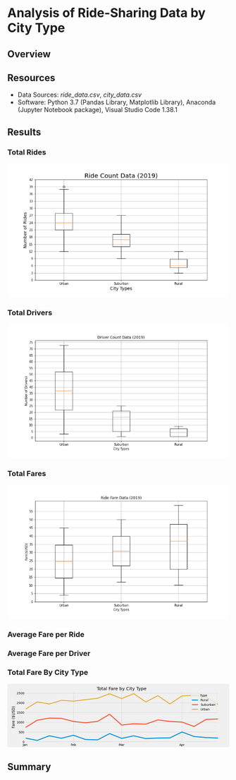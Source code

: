# Analysis of Ride-Sharing Data by City Type

## Overview

## Resources

- Data Sources: *ride_data.csv*, *city_data.csv*
- Software: Python 3.7 (Pandas Library, Matplotlib Library), Anaconda (Jupyter Notebook package), Visual Studio Code 1.38.1

## Results

### Total Rides

![Total Rides box and whisker](./analysis/Fig2.png)

### Total Drivers

![Total Drivers](./analysis/Fig4.png)

### Total Fares

![Total Fares](./analysis/Fig3.png)

### Average Fare per Ride

### Average Fare per Driver

### Total Fare By City Type

![Total Fare](./analysis/PyBer_fare_summary.png)

## Summary